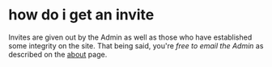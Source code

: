 # how do i get an invite

Invites are given out by the Admin as well as those who have established some integrity on the site. That being said, you're _free to email the Admin_ as described on the [about] page.

[about]:#/about